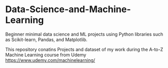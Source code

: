 # Data-Science-and-Machine-Learning
Beginner minimal data science and ML projects using Python libraries such as Scikit-learn, Pandas, and Matplotlib.

This repository conatins Projects and dataset of my work during the A-to-Z Machine Learning course from Udemy
https://www.udemy.com/machinelearning/

